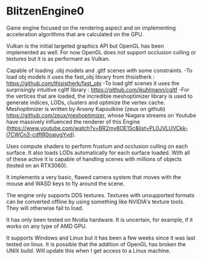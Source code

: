 # BlitzenEngine0

Game engine focused on the rendering aspect and on implementing acceleration algorithms that are calculated on the GPU.

Vulkan is the initial targeted graphics API but OpenGL has been implemented as well. For now OpenGL does not support occlusion culling or textures but it is as performant as Vulkan.

Capable of loading .obj models and .gltf scenes with some constraints. 
-To load obj models it uses the fast_obj library from thisistherk : https://github.com/thisistherk/fast_obj
-To load gltf scenes it uses the surprisingly intuitive cgltf library : https://github.com/jkuhlmann/cgltf
-For the vertices that are loaded, the incredible meshoptimizer library is used to generate indices, LODs, clusters and optimize the vertex cache. Meshoptimizer is written by Arseny Kapoulkine (zeux on github) https://github.com/zeux/meshoptimizer, whose Niagara streams on Youtube have massively influenced the renderer of this Engine (https://www.youtube.com/watch?v=BR2my8OE1Sc&list=PL0JVLUVCkk-l7CWCn3-cdftR0oajugYvd). 

Uses compute shaders to perform frustum and occlusion culling on each surface. It also loads LODs automatically for each surface loaded. With all of these active it is capable of handling scenes with millions of objects (tested on an RTX3060).

It implements a very basic, flawed camera system that moves with the mouse and WASD keys to fly around the scene.

The engine only supports DDS textures. Textures with unsupported formats can be converted offline by using something like NVIDIA's texture tools. They will otherwise fail to load.

It has only been tested on Nvidia hardware. It is uncertain, for example, if it works on any type of AMD GPU.

It supports Windows and Linux but it has been a few weeks since it was last tested on linux. It is possible that the addition of OpenGL has broken the UNIX build. Will update this when I get access to a Linux machine.
